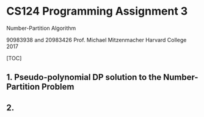 
# CS124 Programming Assignment 3

Number-Partition Algorithm

90983938 and 20983426
Prof. Michael Mitzenmacher
Harvard College 2017

[TOC]

<div style="page-break-after: always;"></div>

## 1. Pseudo-polynomial DP solution to the Number-Partition Problem


## 2. 
